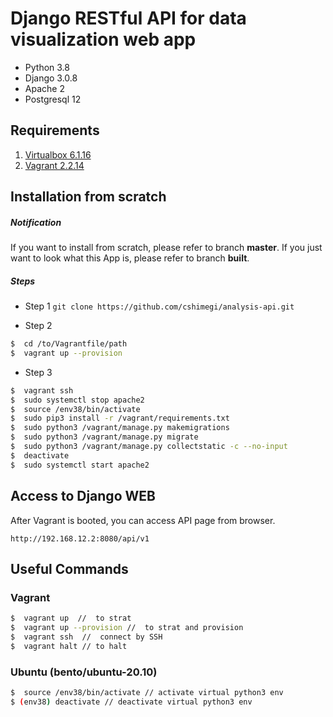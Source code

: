 # Django RESTful API for data visualization web app
* Python 3.8
* Django 3.0.8
* Apache 2
* Postgresql 12


## Requirements
1. [Virtualbox 6.1.16](https://www.virtualbox.org/wiki/Downloads)
2. [Vagrant 2.2.14](https://www.vagrantup.com/downloads)

## Installation from scratch
##### Notification
If you want to install from scratch, please refer to branch **master**.
If you just want to look what this App is, please refer to branch **built**.

##### Steps
* Step 1
`git clone https://github.com/cshimegi/analysis-api.git`

* Step 2
```bash
$  cd /to/Vagrantfile/path
$  vagrant up --provision
```

* Step 3
```bash
$  vagrant ssh
$  sudo systemctl stop apache2
$  source /env38/bin/activate
$  sudo pip3 install -r /vagrant/requirements.txt
$  sudo python3 /vagrant/manage.py makemigrations
$  sudo python3 /vagrant/manage.py migrate
$  sudo python3 /vagrant/manage.py collectstatic -c --no-input
$  deactivate
$  sudo systemctl start apache2
```

## Access to Django WEB
After Vagrant is booted, you can access API page from browser.

`http://192.168.12.2:8080/api/v1`

## Useful Commands
### Vagrant
```bash
$  vagrant up  //  to strat
$  vagrant up --provision //  to strat and provision
$  vagrant ssh  //  connect by SSH
$  vagrant halt // to halt
```

### Ubuntu (bento/ubuntu-20.10)
```bash
$  source /env38/bin/activate // activate virtual python3 env
$ (env38) deactivate // deactivate virtual python3 env
```
